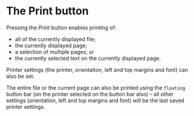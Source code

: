 # The Print button

Pressing the _Print_ button enables printing of:

-   all of the currently displayed file;
-   the currently displayed page;
-   a selection of multiple pages; or
-   the currently selected text on the currently displayed page.

Printer settings (the printer, orientation, left and top margins and
font) can also be set.

The entire file or the current page can also be printed using the
`floating` button bar (on the printer selected on the button bar also) –
all other settings (orientation, left and top margins and font) will be
the last saved printer settings.
